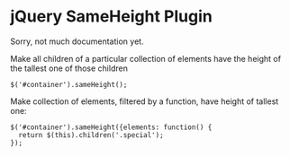 jQuery SameHeight Plugin
========================

Sorry, not much documentation yet.

Make all children of a particular collection of elements have the height of the tallest one of those children

    $('#container').sameHeight();

Make collection of elements, filtered by a function, have height of tallest one:

    $('#container').sameHeight({elements: function() {
      return $(this).children('.special');
    });
